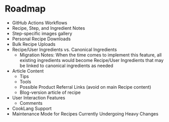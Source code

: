 # Roadmap

- GitHub Actions Workflows
- Recipe, Step, and Ingredient Notes
- Step-specific images gallery
- Personal Recipe Downloads
- Bulk Recipe Uploads
- Recipe/User Ingredients vs. Canonical Ingredients
  - Migration Notes: When the time comes to implement this feature, all existing ingredients would become Recipe/User Ingredients that may be linked to canonical ingredients as needed
- Article Content
  - Tips
  - Tools
  - Possible Product Referral Links (avoid on main Recipe content)
  - Blog-version article of recipe
- User Interaction Features
  - Comments
- CookLang Support
- Maintenance Mode for Recipes Currently Undergoing Heavy Changes
